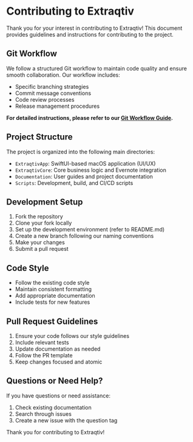 # Contributing to Extraqtiv

Thank you for your interest in contributing to Extraqtiv! This document provides guidelines and instructions for contributing to the project.

## Git Workflow

We follow a structured Git workflow to maintain code quality and ensure smooth collaboration. Our workflow includes:
- Specific branching strategies
- Commit message conventions
- Code review processes
- Release management procedures

**For detailed instructions, please refer to our [Git Workflow Guide](.github/GIT_WORKFLOW.md).**

## Project Structure

The project is organized into the following main directories:
- `ExtraqtivApp`: SwiftUI-based macOS application (UI/UX)
- `ExtraqtivCore`: Core business logic and Evernote integration
- `Documentation`: User guides and project documentation
- `Scripts`: Development, build, and CI/CD scripts

## Development Setup

1. Fork the repository
2. Clone your fork locally
3. Set up the development environment (refer to README.md)
4. Create a new branch following our naming conventions
5. Make your changes
6. Submit a pull request

## Code Style

- Follow the existing code style
- Maintain consistent formatting
- Add appropriate documentation
- Include tests for new features

## Pull Request Guidelines

1. Ensure your code follows our style guidelines
2. Include relevant tests
3. Update documentation as needed
4. Follow the PR template
5. Keep changes focused and atomic

## Questions or Need Help?

If you have questions or need assistance:
1. Check existing documentation
2. Search through issues
3. Create a new issue with the question tag

Thank you for contributing to Extraqtiv!
